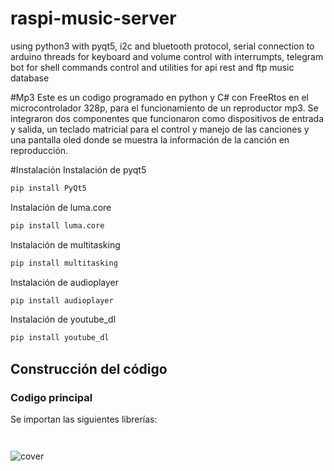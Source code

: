# raspi-music-server
using python3 with pyqt5, i2c and bluetooth protocol, serial connection to arduino threads for keyboard and volume control with interrumpts, telegram bot for shell commands control and utilities for api rest and ftp music database

#Mp3
Este es un codigo programado en python y C# con FreeRtos en el microcontrolador 328p, para el funcionamiento de un reproductor mp3. Se integraron dos componentes que funcionaron como dispositivos de entrada y salida, un teclado matricial para el control y manejo de las canciones y una pantalla oled donde se muestra la información de la canción en reproducción. 

#Instalación 
Instalación de pyqt5
```sh
pip install PyQt5
```
Instalación de luma.core
```sh
pip install luma.core
```
Instalación de multitasking
```sh
pip install multitasking
```
Instalación de audioplayer
```sh
pip install audioplayer
```
Instalación de youtube_dl
```sh
pip install youtube_dl
```

## Construcción del código
### Codigo principal
Se importan las siguientes librerías:
```Py
```

```Py
```

![cover](https://user-images.githubusercontent.com/100945720/174121831-4f766de5-2467-468b-b305-b520c2eeb0a3.jpg)


